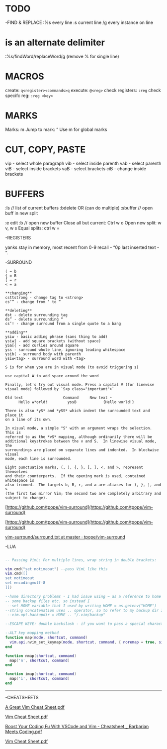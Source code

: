 # TODO

-FIND & REPLACE
:%s every line
:s current line
/g every instance on line

# is an alternate delimiter

:%s/findWord/replaceWord/g (remove % for single line)

# MACROS

create: `q<register><commands>q`
execute: `@<reg>`
check registers: `:reg`
check specifc reg: `:reg <key>`

# MARKS

Marks: m <key>
Jump to mark: “ <key>
Use m <capital keys> for global marks

# CUT, COPY, PASTE

vip - select whole paragraph
vib - select inside parenth
vab - select parenth
viB - select inside brackets
vaB - select brackets
ciB - change inside brackets

# BUFFERS

:ls // list of current buffers
:bdelete <file> OR <num> (can do multiple)
:sbuffer <nameORnum> // open buff in new split

:e edit
:b // open new buffer
Close all but current: Ctrl w o
Open new split: w v, w s
Equal splits: ctrl w =

-REGISTERS

yanks stay in memory, most recent from 0-9
recall - “0p
last inserted text - “.

-SURROUND

```
( = b
{ = B
[ = r
< = a

**changing**
csttstrong - change tag to <strong>
cs’” - change from ‘ to “

**deleting**
dst - delete surrounding tag
ds” - delete surrounding “
cs’! - change surround from a single quote to a bang

**adding**
ysiw - basic adding phrase (sans thing to add)
ysiw] - add square brackets (without space)
ySa[{ - add curlies around square
yss - surround whole line, ignoring leading whitespace
ysib( - surround body with parenth
ysiw<tag> - surround word with <tag>

S is for when you are in visual mode (to avoid triggering s)

use capital W to add space around the word

Finally, let's try out visual mode. Press a capital V (for linewise visual mode) followed by `S<p class="important">`

Old text                  Command     New text ~
      Hello w*orld!         yssB            {Hello world!}

There is also *yS* and *ySS* which indent the surrounded text and place it
on a line of its own.

In visual mode, a simple "S" with an argument wraps the selection.  This is
referred to as the *vS* mapping, although ordinarily there will be
additional keystrokes between the v and S.  In linewise visual mode, the
surroundings are placed on separate lines and indented.  In blockwise visual
mode, each line is surrounded.

Eight punctuation marks, (, ), {, }, [, ], <, and >, represent themselves
and their counterparts.  If the opening mark is used, contained whitespace is
also trimmed.  The targets b, B, r, and a are aliases for ), }, ], and >
(the first two mirror Vim; the second two are completely arbitrary and
subject to change).
```

[https://github.com/tpope/vim-surround](https://github.com/tpope/vim-surround)

[https://github.com/tpope/vim-surround](https://github.com/tpope/vim-surround)

[vim-surround/surround.txt at master · tpope/vim-surround](https://github.com/tpope/vim-surround/blob/master/doc/surround.txt)

-LUA

```lua

-- Passing VimL: For multiple lines, wrap string in double brackets:

vim.cmd("set notimeout") --pass VimL like this
vim.cmd([[
set notimeout
set encoding=utf-8
]])

--home directory problems - I had issue using ~ as a reference to home directory for
-- some backup files etc. so instead I
 --set HOME variable that I used by writing HOME = os.getenv("HOME")
--string concatenation uses .. operator, so to refer to my backup dir I wrote
 --vim.opt.backupdir = HOME .. "/.vim/backup"

--ESCAPE KEYE: double backslash - if you want to pass a special character \t to Vim, you need to write it as "\\t" in Lua

--ALT key mapping method
function map(mode, shortcut, command)
  vim.api.nvim_set_keymap(mode, shortcut, command, { noremap = true, silent = true })
end

function nmap(shortcut, command)
  map('n', shortcut, command)
end

function imap(shortcut, command)
  map('i', shortcut, command)
end

```

---

-CHEATSHEETS

[A Great Vim Cheat Sheet.pdf](VIM%20&%20NVIM%203d144f0736174627a6c05c4f1eb33d14/A_Great_Vim_Cheat_Sheet.pdf)

[Vim Cheat Sheet.pdf](VIM%20&%20NVIM%203d144f0736174627a6c05c4f1eb33d14/Vim_Cheat_Sheet.pdf)

[Boost Your Coding Fu With VSCode and Vim - Cheatsheet \_ Barbarian Meets Coding.pdf](VIM%20&%20NVIM%203d144f0736174627a6c05c4f1eb33d14/Boost_Your_Coding_Fu_With_VSCode_and_Vim_-_Cheatsheet___Barbarian_Meets_Coding.pdf)

[Vim Cheat Sheet.pdf](VIM%20&%20NVIM%203d144f0736174627a6c05c4f1eb33d14/Vim_Cheat_Sheet%201.pdf)
